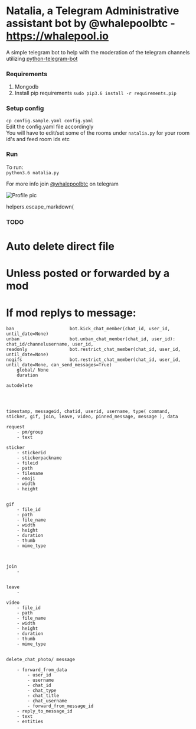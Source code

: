 # Natalia, a Telegram Administrative assistant bot by @whalepoolbtc - https://whalepool.io   

A simple telegram bot to help with the moderation of the telegram channels utilizing [python-telegram-bot](https://github.com/python-telegram-bot/python-telegram-bot)


### Requirements
1) Mongodb  
2) Install pip requirements `sudo pip3.6 install -r requirements.pip`    

### Setup config
`cp config.sample.yaml config.yaml`  
Edit the config.yaml file accordingly  
You will have to edit/set some of the rooms under `natalia.py` for your room id's and feed room ids etc  

### Run
To run:  
`python3.6 natalia.py`

For more info join [@whalepoolbtc](https://t.me/whalepoolbtc) on telegram   

![Profile pic](http://i.imgur.com/iIUSRDG.jpg)


 helpers.escape_markdown(
 
### TODO


# Auto delete direct file 
#	Unless posted or forwarded by a mod 

# If mod replys to message:
	ban 					bot.kick_chat_member(chat_id, user_id, until_date=None)
	unban					bot.unban_chat_member(chat_id, user_id):  					chat_id/channelusername, user_id, 
	readonly				bot.restrict_chat_member(chat_id, user_id, until_date=None)
	nogifs 					bot.restrict_chat_member(chat_id, user_id, until_date=None, can_send_messages=True)
		global/ None
		duration

	autodelete				




	timestamp, messageid, chatid, userid, username, type( command, sticker, gif, join, leave, video, pinned_message, message ), data 

	request
		- pm/group
		- text
	
	sticker
		- stickerid
		- stickerpackname 
		- fileid
		- path
		- filename
		- emoji
		- width
		- height
		

	gif 
		- file_id	
		- path
		- file_name		
		- width
		- height
		- duration
		- thumb
		- mime_type
		

	
	join	
		-
	
	
	leave 
		- 

	video 
		- file_id	
		- path
		- file_name		
		- width
		- height
		- duration
		- thumb
		- mime_type

	
	delete_chat_photo/ message

		- forward_from_data
			- user_id
			- username
			- chat_id	
			- chat_type
			- chat_title
			- chat_username
			- forward_from_message_id
		- reply_to_message_id
		- text
		- entities
		
			
		
		
		
